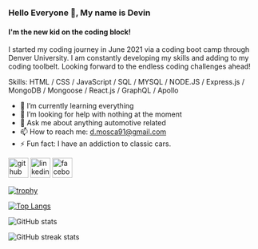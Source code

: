 ### Hello Everyone 👋, My name is Devin
#### I'm the new kid on the coding block!
I started my coding journey in June 2021 via a coding boot camp through Denver University. I am constantly developing my skills and adding to my coding toolbelt. Looking forward to the endless coding challenges ahead!

Skills: HTML / CSS / JavaScript / SQL / MYSQL / NODE.JS / Express.js / MongoDB / Mongoose / React.js / GraphQL / Apollo

- 🌱 I’m currently learning everything  
- 🤔 I’m looking for help with nothing at the moment 
- 💬 Ask me about anything automotive related 
- 📫 How to reach me: d.mosca91@gmail.com 
- ⚡ Fun fact: I have an addiction to classic cars. 


[<img src='https://cdn.jsdelivr.net/npm/simple-icons@3.0.1/icons/github.svg' alt='github' height='40'>](https://github.com/Dmosca2021)  [<img src='https://cdn.jsdelivr.net/npm/simple-icons@3.0.1/icons/linkedin.svg' alt='linkedin' height='40'>](https://www.linkedin.com/in/devin-mosca/)  [<img src='https://cdn.jsdelivr.net/npm/simple-icons@3.0.1/icons/facebook.svg' alt='facebook' height='40'>](https://www.facebook.com/devin.mosca)  

[![trophy](https://github-profile-trophy.vercel.app/?username=Dmosca2021&theme=juicyfresh&column=3&margin-w=15&margin-h=15)](https://github.com/ryo-ma/github-profile-trophy)

[![Top Langs](https://github-readme-stats.vercel.app/api/top-langs/?username=Dmosca2021&theme=darcula)](https://github.com/anuraghazra/github-readme-stats)

![GitHub stats](https://github-readme-stats.vercel.app/api?username=Dmosca2021&show_icons=true&theme=darcula)  

<!-- ![GitHub Activity Graph](https://activity-graph.herokuapp.com/graph?username=Dmosca2021&theme=darcula)   -->

![GitHub streak stats](https://github-readme-streak-stats.herokuapp.com/?user=Dmosca2021&theme=darcula)  

